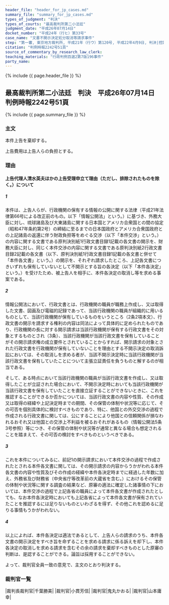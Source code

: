 ```yaml
---
header_file: "header_for_jp_cases.md"
summary_file: "summary_for_jp_cases.md"
types_of_judgment: "判決"
types_of_courts: "最高裁判所第二小法廷"
judgment_date: "平成26年07月14日"
docket_number: "平成24年（行ヒ）第33号"
case_name: "文書不開示決定処分取消等請求事件"
step: "第一審, 東京地方裁判所, 平成21年（行ウ）第120号, 平成22年4月9日, 判決|控訴審, 東京高等裁判所, 平成22年（行コ）第183号, 平成23年9月29日, 判決"
citation: "判例時報2242号51頁"
source_of_commentary_by_research_law_clerk:
teaching_materials: "行政判例百選2第7版196事件"
party_name:
---
```


{% include {{ page.header_file }}  %}

## 最高裁判所第二小法廷　判決　平成26年07月14日　判例時報2242号51頁

{% include {{ page.summary_file }}  %}












### 主文



本件上告を棄却する。

上告費用は上告人らの負担とする。





### 理由



#### 上告代理人清水英夫ほかの上告受理申立て理由（ただし、排除されたものを除く。）について

##### 1

本件は、上告人らが、行政機関の保有する情報の公開に関する法律（平成21年法律第66号による改正前のもの。以下「情報公開法」という。）に基づき、外務大臣に対し、琉球諸島及び大東諸島に関する日本国とアメリカ合衆国との間の協定（昭和47年条約第2号）の締結に至るまでの日本国政府とアメリカ合衆国政府との上記諸島の返還に伴う財政負担等をめぐる交渉（以下「本件交渉」という。）の内容に関する文書である原判決別紙1行政文書目録1記載の各文書の開示を、財務大臣に対し、同じく本件交渉の内容に関する文書である原判決別紙2行政文書目録2記載の各文書（以下、原判決別紙1行政文書目録1記載の各文書と併せて「本件各文書」という。）の開示を、それぞれ請求したところ、上記各文書につきいずれも保有していないとして不開示とする旨の各決定（以下「本件各決定」という。）を受けたため、被上告人を相手に、本件各決定の取消し等を求める事案である。

##### 2

情報公開法において、行政文書とは、行政機関の職員が職務上作成し、又は取得した文書、図画及び電磁的記録であって、当該行政機関の職員が組織的に用いるものとして、当該行政機関が保有しているものをいうところ（2条2項本文）、行政文書の開示を請求する権利の内容は同法によって具体的に定められたものであり、行政機関の長に対する開示請求は当該行政機関が保有する行政文書をその対象とするものとされ（3条）、当該行政機関が当該行政文書を保有していることがその開示請求権の成立要件とされていることからすれば、開示請求の対象とされた行政文書を行政機関が保有していないことを理由とする不開示決定の取消訴訟においては、その取消しを求める者が、当該不開示決定時に当該行政機関が当該行政文書を保有していたことについて主張立証責任を負うものと解するのが相当である。

そして、ある時点において当該行政機関の職員が当該行政文書を作成し、又は取得したことが立証された場合において、不開示決定時においても当該行政機関が当該行政文書を保有していたことを直接立証することができないときに、これを推認することができるか否かについては、当該行政文書の内容や性質、その作成又は取得の経緯や上記決定時までの期間、その保管の体制や状況等に応じて、その可否を個別具体的に検討すべきものであり、特に、他国との外交交渉の過程で作成される行政文書に関しては、公にすることにより他国との信頼関係が損なわれるおそれ又は他国との交渉上不利益を被るおそれがあるもの（情報公開法5条3号参照）等につき、その保管の体制や状況等が通常と異なる場合も想定されることを踏まえて、その可否の検討をすべきものというべきである。

##### 3

これを本件についてみるに、前記1の開示請求において本件交渉の過程で作成されたとされる本件各文書に関しては、その開示請求の内容からうかがわれる本件各文書の内容や性質及びその作成の経緯や本件各決定時までに経過した年数に加え、外務省及び財務省（中央省庁等改革前の大蔵省を含む。）におけるその保管の体制や状況等に関する調査の結果など、原審の適法に確定した諸事情の下においては、本件交渉の過程で上記各省の職員によって本件各文書が作成されたとしても、なお本件各決定時においても上記各省によって本件各文書が保有されていたことを推認するには足りないものといわざるを得ず、その他これを認めるに足りる事情もうかがわれない。

##### 4

以上によれば、本件各決定は適法であるとして、上告人らの請求のうち、本件各文書の開示決定をすべき旨を命ずることを求める請求に係る訴えを却下し、本件各決定の取消しを求める請求を含むその余の請求を棄却すべきものとした原審の判断は、是認することができる。論旨は採用することができない。

よって、裁判官全員一致の意見で、主文のとおり判決する。

### 裁判官一覧

|裁判長裁判官|千葉勝美|
|裁判官|小貫芳信|
|裁判官|鬼丸かおる|
|裁判官|山本庸幸|







